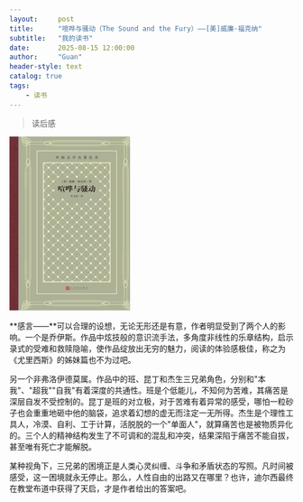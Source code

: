 ```yaml
---
layout:     post
title:      "喧哗与骚动（The Sound and the Fury）——[美]威廉·福克纳"
subtitle:   "我的读书"
date:       2025-08-15 12:00:00
author:     "Guan"
header-style: text
catalog: true
tags:
    - 读书
---
```


> 读后感

![The Sound and the Fury](/img/reading/saodong.jpg)

  **感言——**可以合理的设想，无论无形还是有意，作者明显受到了两个人的影响。一个是乔伊斯。作品中炫技般的意识流手法，多角度非线性的乐章结构，启示录式的受难和救赎隐喻，使作品绽放出无穷的魅力，阅读的体验感极佳，称之为《尤里西斯》的姊妹篇也不为过吧。
  
  另一个非弗洛伊德莫属。作品中的班、昆丁和杰生三兄弟角色，分别和"本我"、"超我""自我"有着深度的共通性。班是个低能儿，不知何为苦难，其痛苦是深层自发不受控制的。昆丁是班的对立极，对于苦难有着异常的感受，哪怕一粒砂子也会重重地砸中他的脑袋，追求着幻想的虚无而注定一无所得。杰生是个理性工具人，冷漠、自利、工于计算，活脱脱的一个"单面人"，就算痛苦也是被物质异化的。三个人的精神结构发生了不可调和的混乱和冲突，结果深陷于痛苦不能自拔，甚至唯有死亡才能解脱。
  
  某种视角下，三兄弟的困境正是人类心灵纠缠、斗争和矛盾状态的写照。凡时间被感受，这一困境就永无停止。那么，人性自由的出路又在哪里？也许，迪尔西最终在教堂布道中获得了天启，才是作者给出的答案吧。